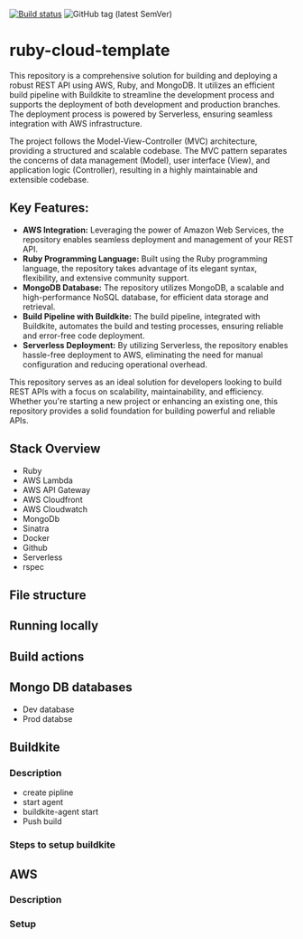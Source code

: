 [![Build status](https://badge.buildkite.com/edf556f89423b7feeb4a78aec414b0259ebd4579732b24054c.svg)](https://buildkite.com/swaff-y/cloud-temp?branch=main) ![GitHub tag (latest SemVer)](https://img.shields.io/github/v/tag/swaff-y/ruby-cloud-template)

# ruby-cloud-template

This repository is a comprehensive solution for building and deploying a robust REST API using AWS, Ruby, and MongoDB. It utilizes an efficient build pipeline with Buildkite to streamline the development process and supports the deployment of both development and production branches. The deployment process is powered by Serverless, ensuring seamless integration with AWS infrastructure.

The project follows the Model-View-Controller (MVC) architecture, providing a structured and scalable codebase. The MVC pattern separates the concerns of data management (Model), user interface (View), and application logic (Controller), resulting in a highly maintainable and extensible codebase.

## Key Features:
- **AWS Integration:** Leveraging the power of Amazon Web Services, the repository enables seamless deployment and management of your REST API.
- **Ruby Programming Language:** Built using the Ruby programming language, the repository takes advantage of its elegant syntax, flexibility, and extensive community support.
- **MongoDB Database:** The repository utilizes MongoDB, a scalable and high-performance NoSQL database, for efficient data storage and retrieval.
- **Build Pipeline with Buildkite:** The build pipeline, integrated with Buildkite, automates the build and testing processes, ensuring reliable and error-free code deployment.
- **Serverless Deployment:** By utilizing Serverless, the repository enables hassle-free deployment to AWS, eliminating the need for manual configuration and reducing operational overhead.

This repository serves as an ideal solution for developers looking to build REST APIs with a focus on scalability, maintainability, and efficiency. Whether you're starting a new project or enhancing an existing one, this repository provides a solid foundation for building powerful and reliable APIs.


## Stack Overview
- Ruby
- AWS Lambda
- AWS API Gateway
- AWS Cloudfront
- AWS Cloudwatch
- MongoDb
- Sinatra
- Docker
- Github
- Serverless
- rspec

## File structure

## Running locally

## Build actions

## Mongo DB databases
- Dev database
- Prod databse

## Buildkite
### Description
- create pipline
- start agent
- buildkite-agent start
- Push build

### Steps to setup buildkite

## AWS
### Description
### Setup
